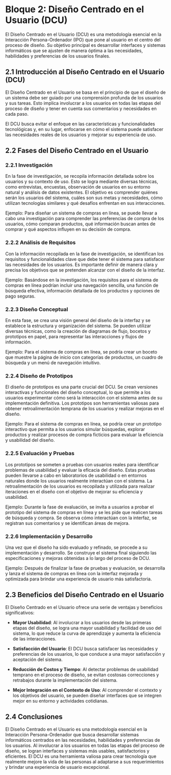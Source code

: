 # Bloque 2: Diseño Centrado en el Usuario (DCU)

El Diseño Centrado en el Usuario (DCU) es una metodología esencial en la Interacción Persona-Ordenador (IPO) que pone al usuario en el centro del proceso de diseño. Su objetivo principal es desarrollar interfaces y sistemas informáticos que se ajusten de manera óptima a las necesidades, habilidades y preferencias de los usuarios finales.

## 2.1 Introducción al Diseño Centrado en el Usuario (DCU)

El Diseño Centrado en el Usuario se basa en el principio de que el diseño de un sistema debe ser guiado por una comprensión profunda de los usuarios y sus tareas. Esto implica involucrar a los usuarios en todas las etapas del proceso de diseño y tener en cuenta sus comentarios y necesidades en cada paso.

El DCU busca evitar el enfoque en las características y funcionalidades tecnológicas y, en su lugar, enfocarse en cómo el sistema puede satisfacer las necesidades reales de los usuarios y mejorar su experiencia de uso.

## 2.2 Fases del Diseño Centrado en el Usuario

### 2.2.1 Investigación

En la fase de investigación, se recopila información detallada sobre los usuarios y su contexto de uso. Esto se logra mediante diversas técnicas, como entrevistas, encuestas, observación de usuarios en su entorno natural y análisis de datos existentes. El objetivo es comprender quiénes serán los usuarios del sistema, cuáles son sus metas y necesidades, cómo utilizan tecnologías similares y qué desafíos enfrentan en sus interacciones.

Ejemplo: Para diseñar un sistema de compras en línea, se puede llevar a cabo una investigación para comprender las preferencias de compra de los usuarios, cómo comparan productos, qué información buscan antes de comprar y qué aspectos influyen en su decisión de compra.

### 2.2.2 Análisis de Requisitos

Con la información recopilada en la fase de investigación, se identifican los requisitos y funcionalidades clave que debe tener el sistema para satisfacer las necesidades de los usuarios. Es importante definir de manera clara y precisa los objetivos que se pretenden alcanzar con el diseño de la interfaz.

Ejemplo: Basándose en la investigación, los requisitos para el sistema de compras en línea podrían incluir una navegación sencilla, una función de búsqueda efectiva, información detallada de los productos y opciones de pago seguras.

### 2.2.3 Diseño Conceptual

En esta fase, se crea una visión general del diseño de la interfaz y se establece la estructura y organización del sistema. Se pueden utilizar diversas técnicas, como la creación de diagramas de flujo, bocetos y prototipos en papel, para representar las interacciones y flujos de información.

Ejemplo: Para el sistema de compras en línea, se podría crear un boceto que muestre la página de inicio con categorías de productos, un cuadro de búsqueda y un menú de navegación intuitivo.

### 2.2.4 Diseño de Prototipos

El diseño de prototipos es una parte crucial del DCU. Se crean versiones interactivas y funcionales del diseño conceptual, lo que permite a los usuarios experimentar cómo será la interacción con el sistema antes de su implementación definitiva. Los prototipos son herramientas valiosas para obtener retroalimentación temprana de los usuarios y realizar mejoras en el diseño.

Ejemplo: Para el sistema de compras en línea, se podría crear un prototipo interactivo que permita a los usuarios simular búsquedas, explorar productos y realizar procesos de compra ficticios para evaluar la eficiencia y usabilidad del diseño.

### 2.2.5 Evaluación y Pruebas

Los prototipos se someten a pruebas con usuarios reales para identificar problemas de usabilidad y evaluar la eficacia del diseño. Estas pruebas pueden llevarse a cabo en laboratorios de usabilidad o en entornos naturales donde los usuarios realmente interactúan con el sistema. La retroalimentación de los usuarios es recopilada y utilizada para realizar iteraciones en el diseño con el objetivo de mejorar su eficiencia y usabilidad.

Ejemplo: Durante la fase de evaluación, se invita a usuarios a probar el prototipo del sistema de compras en línea y se les pide que realicen tareas de búsqueda y compra. Se observa cómo interactúan con la interfaz, se registran sus comentarios y se identifican áreas de mejora.

### 2.2.6 Implementación y Desarrollo

Una vez que el diseño ha sido evaluado y refinado, se procede a su implementación y desarrollo. Se construye el sistema final siguiendo las especificaciones y mejoras obtenidas a lo largo del proceso de DCU.

Ejemplo: Después de finalizar la fase de pruebas y evaluación, se desarrolla y lanza el sistema de compras en línea con la interfaz mejorada y optimizada para brindar una experiencia de usuario más satisfactoria.

## 2.3 Beneficios del Diseño Centrado en el Usuario

El Diseño Centrado en el Usuario ofrece una serie de ventajas y beneficios significativos:

- **Mayor Usabilidad**: Al involucrar a los usuarios desde las primeras etapas del diseño, se logra una mayor usabilidad y facilidad de uso del sistema, lo que reduce la curva de aprendizaje y aumenta la eficiencia de las interacciones.

- **Satisfacción del Usuario**: El DCU busca satisfacer las necesidades y preferencias de los usuarios, lo que conduce a una mayor satisfacción y aceptación del sistema.

- **Reducción de Costos y Tiempo**: Al detectar problemas de usabilidad temprano en el proceso de diseño, se evitan costosas correcciones y retrabajos durante la implementación del sistema.

- **Mejor Integración en el Contexto de Uso**: Al comprender el contexto y los objetivos del usuario, se pueden diseñar interfaces que se integren mejor en su entorno y actividades cotidianas.

## 2.4 Conclusiones

El Diseño Centrado en el Usuario es una metodología esencial en la Interacción Persona-Ordenador que busca desarrollar sistemas informáticos centrados en las necesidades, habilidades y preferencias de los usuarios. Al involucrar a los usuarios en todas las etapas del proceso de diseño, se logran interfaces y sistemas más usables, satisfactorios y eficientes. El DCU es una herramienta valiosa para crear tecnología que realmente mejore la vida de las personas al adaptarse a sus requerimientos y brindar una experiencia de usuario excepcional.